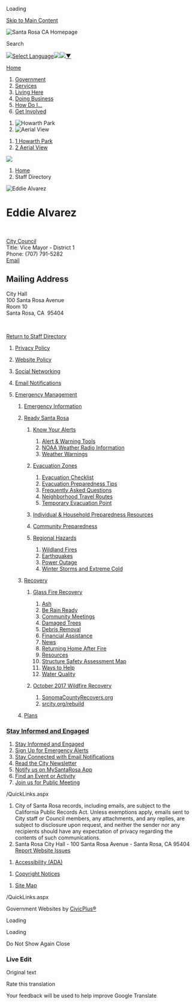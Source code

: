 Loading

[Skip to Main Content](https://srcity.org/Directory.aspx?EID=577%2F)

![Santa Rosa CA Homepage](https://srcity.org/ImageRepository/Document?documentID=42207)

Search

![](https://www.google.com/images/cleardot.gif)[Select Language![](https://www.google.com/images/cleardot.gif)​![](https://www.google.com/images/cleardot.gif)▼](https://srcity.org/Directory.aspx?EID=577)

[Home](https://srcity.org)

1. [Government](https://srcity.org/2131/Government)
2. [Services](https://srcity.org/27/Services)
3. [Living Here](https://srcity.org/31/Living-Here)
4. [Doing Business](https://srcity.org/35/Doing-Business)
5. [How Do I...](https://srcity.org/9/How-Do-I)
6. [Get Involved](https://srcity.org/4064/Get-Involved)

<!--THE END-->

1. ![Howarth Park](https://srcity.org/ImageRepository/Document?documentID=43788 "Howarth Park")
2. ![Aerial View](https://srcity.org/ImageRepository/Document?documentID=43787 "Aerial View")

<!--THE END-->

1. [1 Howarth Park](https://srcity.org/Directory.aspx?EID=577%2F)
2. [2 Aerial View](https://srcity.org/Directory.aspx?EID=577%2F)

<!--THE END-->

![](https://srcity.org/ImageRepository/Document?documentID=42208)

1. [Home](https://srcity.org)
2. Staff Directory

![Eddie Alvarez](https://srcity.org/ImageRepository/Document?documentID=34947 "Eddie Alvarez")

# Eddie Alvarez

 

[City Council](https://srcity.org/Directory.aspx?DID=112)  
Title: Vice Mayor - District 1  
Phone: (707) 791-5282  
[Email](mailto:ealvarez@srcity.org)

## Mailing Address

City Hall  
100 Santa Rosa Avenue  
Room 10  
Santa Rosa, CA  95404

 

[Return to Staff Directory](https://srcity.org/Directory.aspx)

1. [Privacy Policy](https://srcity.org/124/Privacy-Policy)
2. [Website Policy](https://srcity.org/125/Website-Policy)
3. [Social Networking](https://srcity.org/2286/Social-Networking)
4. [Email Notifications](https://srcity.org/2370/Email-Notifications)
5. [Emergency Management](https://srcity.org/3926/Emergency-Management)
   
   1. [Emergency Information](https://srcity.org/3255/Emergency-Information)
   2. [Ready Santa Rosa](https://srcity.org/3254/Ready-Santa-Rosa)
      
      1. [Know Your Alerts](https://srcity.org/3123/Know-Your-Alerts)
         
         1. [Alert &amp; Warning Tools](https://srcity.org/3184/Alert-Warning-Tools)
         2. [NOAA Weather Radio Information](https://srcity.org/3540/NOAA-Weather-Radio-Information)
         3. [Weather Warnings](https://srcity.org/3122/Weather-Warnings)
      2. [Evacuation Zones](https://srcity.org/3368/Evacuation-Zones)
         
         1. [Evacuation Checklist](https://srcity.org/3181/Evacuation-Checklist)
         2. [Evacuation Preparedness Tips](https://srcity.org/3182/Evacuation-Preparedness-Tips)
         3. [Frequently Asked Questions](https://srcity.org/3183/Frequently-Asked-Questions)
         4. [Neighborhood Travel Routes](https://srcity.org/3374/Neighborhood-Travel-Routes)
         5. [Temporary Evacuation Point](https://srcity.org/4235/Temporary-Evacuation-Point)
      3. [Individual &amp; Household Preparedness Resources](https://srcity.org/3252/Individual-Household-Preparedness-Resour)
      4. [Community Preparedness](https://srcity.org/2558/Community-Preparedness)
      5. [Regional Hazards](https://srcity.org/3270/Regional-Hazards)
         
         1. [Wildland Fires](https://srcity.org/2298/Wildland-Fires)
         2. [Earthquakes](https://srcity.org/455/Earthquakes)
         3. [Power Outage](https://srcity.org/3120/Power-Outage)
         4. [Winter Storms and Extreme Cold](https://srcity.org/2291/Winter-Storms-and-Extreme-Cold)
   3. [Recovery](https://srcity.org/3273/Recovery)
      
      1. [Glass Fire Recovery](https://srcity.org/3406/Glass-Fire-Recovery)
         
         01. [Ash](https://srcity.org/3422/Ash)
         02. [Be Rain Ready](https://srcity.org/3411/Be-Rain-Ready)
         03. [Community Meetings](https://srcity.org/3427/Community-Meetings)
         04. [Damaged Trees](https://srcity.org/3434/Damaged-Trees)
         05. [Debris Removal](https://srcity.org/3416/Debris-Removal)
         06. [Financial Assistance](https://srcity.org/3443/Financial-Assistance)
         07. [News](https://srcity.org/3438/News)
         08. [Returning Home After Fire](https://srcity.org/3413/Returning-Home-After-Fire)
         09. [Resources](https://srcity.org/3415/Resources)
         10. [Structure Safety Assessment Map](https://srcity.org/3412/Structure-Safety-Assessment-Map)
         11. [Ways to Help](https://srcity.org/3420/Ways-to-Help)
         12. [Water Quality](https://srcity.org/993)
      2. [October 2017 Wildfire Recovery](https://srcity.org/3266/October-2017-Wildfire-Recovery)
         
         1. [SonomaCountyRecovers.org](https://www.sonomacountyrecovers.org)
         2. [srcity.org/rebuild](https://srcity.org/3018/Rebuilding)
   4. [Plans](https://srcity.org/4115/Plans)

<!--THE END-->

### [Stay Informed and Engaged](https://srcity.org/QuickLinks.aspx?CID=437)

1. [Stay Informed and Engaged](https://srcity.org/3814)
2. [Sign Up for Emergency Alerts](https://srcity.org/2370)
3. [Stay Connected with Email Notifications](https://srcity.org/2370)
4. [Read the City Newsletter](https://srcity.org/3286)
5. [Notify us on MySantaRosa App](https://srcity.org/515)
6. [Find an Event or Activity](https://www.srcity.org/calendar.aspx)
7. [Join us for Public Meeting](https://santa-rosa.legistar.com/Calendar.aspx)

/QuickLinks.aspx

1. City of Santa Rosa records, including emails, are subject to the California Public Records Act. Unless exemptions apply, emails sent to City staff or Council members, any attachments, and any replies, are subject to disclosure upon request, and neither the sender nor any recipients should have any expectation of privacy regarding the contents of such communications.
2. Santa Rosa City Hall - 100 Santa Rosa Avenue - Santa Rosa, CA 95404  
   [Report Website Issues](mailto:webmaster@srcity.org)

<!--THE END-->

1. [Accessibility (ADA)](https://srcity.org/accessibility)

<!--THE END-->

1. [Copyright Notices](https://srcity.org/copyright)

<!--THE END-->

1. [Site Map](https://srcity.org/sitemap)

/QuickLinks.aspx

Government Websites by [CivicPlus®](https://connect.civicplus.com/referral)

Loading

Loading

Do Not Show Again Close

### Live Edit

Original text

Rate this translation

Your feedback will be used to help improve Google Translate